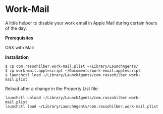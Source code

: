 Work-Mail
=================

A little helper to disable your work email in Apple Mail during certain hours of the day.

**Prerequisites**

OSX with Mail

**Installation**

```
$ cp com.rassohilber.work-mail.plist ~/Library/LaunchAgents/
$ cp work-mail.applescript ~/Documents/work-email.applescript
$ launchctl load ~/Library/LaunchAgents/com.rassohilber.work-mail.plist
```

Reload after a change in the Property List file:

```
launchctl unload ~/Library/LaunchAgents/com.rassohilber.work-mail.plist
launchctl load ~/Library/LaunchAgents/com.rassohilber.work-mail.plist
```
